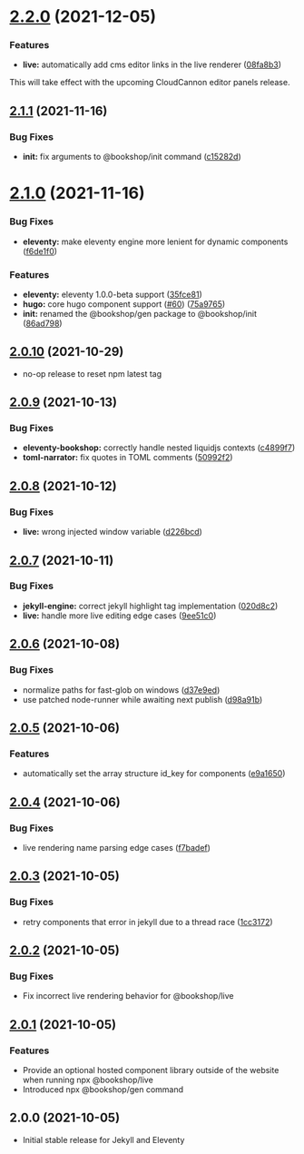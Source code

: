 # [2.2.0](https://github.com/CloudCannon/bookshop/compare/v2.1.1...v2.2.0) (2021-12-05)


### Features

* **live:** automatically add cms editor links in the live renderer ([08fa8b3](https://github.com/CloudCannon/bookshop/commit/08fa8b3ad32f142357a9febe8146ff4c1d18aa65))

This will take effect with the upcoming CloudCannon editor panels release.


## [2.1.1](https://github.com/CloudCannon/bookshop/compare/v2.1.0...v2.1.1) (2021-11-16)


### Bug Fixes

* **init:** fix arguments to @bookshop/init command ([c15282d](https://github.com/CloudCannon/bookshop/commit/c15282d96bde4029491d53ad6bcfba72145cc11b))



# [2.1.0](https://github.com/CloudCannon/bookshop/compare/2.0.9...2.1.0) (2021-11-16)


### Bug Fixes

* **eleventy:** make eleventy engine more lenient for dynamic components ([f6de1f0](https://github.com/CloudCannon/bookshop/commit/f6de1f0ec108a36d7334455dd7a11b67e8588886))


### Features

* **eleventy:** eleventy 1.0.0-beta support ([35fce81](https://github.com/CloudCannon/bookshop/commit/35fce812dec4057aee36f45cb6a028bdfb2cd7a0))
* **hugo:** core hugo component support ([#60](https://github.com/CloudCannon/bookshop/issues/60)) ([75a9765](https://github.com/CloudCannon/bookshop/commit/75a97656cf11f8da1a87c9ba46aa3c415eb2473b))
* **init:** renamed the @bookshop/gen package to @bookshop/init ([86ad798](https://github.com/CloudCannon/bookshop/commit/86ad798d92ebcfd353f3233de6dfee58044aafb6))



## [2.0.10](https://github.com/CloudCannon/bookshop/compare/2.0.9...2.0.10) (2021-10-29)

* no-op release to reset npm latest tag

## [2.0.9](https://github.com/CloudCannon/bookshop/compare/2.0.8...2.0.9) (2021-10-13)


### Bug Fixes

* **eleventy-bookshop:** correctly handle nested liquidjs contexts ([c4899f7](https://github.com/CloudCannon/bookshop/commit/c4899f786d59b3475265f48f2b82ea68947e7e3d))
* **toml-narrator:** fix quotes in TOML comments ([50992f2](https://github.com/CloudCannon/bookshop/commit/50992f2da8360ef66103b1f32a0ac1ebcf7efdbc))

## [2.0.8](https://github.com/CloudCannon/bookshop/compare/2.0.7...2.0.8) (2021-10-12)


### Bug Fixes

* **live:** wrong injected window variable ([d226bcd](https://github.com/CloudCannon/bookshop/commit/d226bcdb754c10344ea2b24d8927392b472ec111))



## [2.0.7](https://github.com/CloudCannon/bookshop/compare/2.0.6...2.0.7) (2021-10-11)


### Bug Fixes

* **jekyll-engine:** correct jekyll highlight tag implementation ([020d8c2](https://github.com/CloudCannon/bookshop/commit/020d8c2368bfbd6d3c4e1623cf62f8f9dd69f766))
* **live:** handle more live editing edge cases ([9ee51c0](https://github.com/CloudCannon/bookshop/commit/9ee51c0bfda5ed5c98810d5960a2d56f9c0784fb))



## [2.0.6](https://github.com/CloudCannon/bookshop/compare/2.0.5...2.0.6) (2021-10-08)


### Bug Fixes

* normalize paths for fast-glob on windows ([d37e9ed](https://github.com/CloudCannon/bookshop/commit/d37e9ed226dda5d32a9105f988a3c013288f494b))
* use patched node-runner while awaiting next publish ([d98a91b](https://github.com/CloudCannon/bookshop/commit/d98a91b3634c2d29b917fc4e9b26d5d75e54e95f))



## [2.0.5](https://github.com/CloudCannon/bookshop/compare/2.0.4...2.0.5) (2021-10-06)


### Features

* automatically set the array structure id_key for components ([e9a1650](https://github.com/CloudCannon/bookshop/commit/e9a1650192c729d4c1211786aabcb351b493e3e3))



## [2.0.4](https://github.com/CloudCannon/bookshop/compare/2.0.3...2.0.4) (2021-10-06)


### Bug Fixes

* live rendering name parsing edge cases ([f7badef](https://github.com/CloudCannon/bookshop/commit/f7badefab019dd2ad76e3620e754025b5f404447))



## [2.0.3](https://github.com/CloudCannon/bookshop/compare/2.0.2...2.0.3) (2021-10-05)


### Bug Fixes

* retry components that error in jekyll due to a thread race ([1cc3172](https://github.com/CloudCannon/bookshop/commit/1cc31729e086197ca300a87f0b10df9521c8f6eb))



## [2.0.2](https://github.com/CloudCannon/bookshop/compare/2.0.1...2.0.2) (2021-10-05)

### Bug Fixes

* Fix incorrect live rendering behavior for @bookshop/live

## [2.0.1](https://github.com/CloudCannon/bookshop/compare/2.0.0...2.0.1) (2021-10-05)

### Features

* Provide an optional hosted component library outside of the website when running npx @bookshop/live
* Introduced npx @bookshop/gen command

## 2.0.0 (2021-10-05)

* Initial stable release for Jekyll and Eleventy